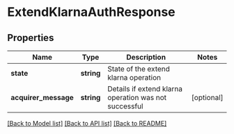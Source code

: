 # ExtendKlarnaAuthResponse

## Properties
Name | Type | Description | Notes
------------ | ------------- | ------------- | -------------
**state** | **string** | State of the extend klarna operation | 
**acquirer_message** | **string** | Details if extend klarna operation was not successful | [optional] 

[[Back to Model list]](../README.md#documentation-for-models) [[Back to API list]](../README.md#documentation-for-api-endpoints) [[Back to README]](../README.md)


